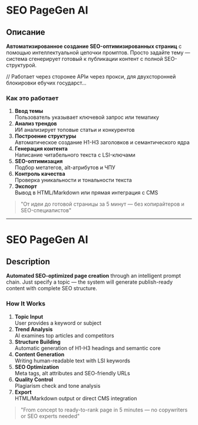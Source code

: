 # SEO PageGen AI

## Описание
**Автоматизированное создание SEO-оптимизированных страниц** с помощью интеллектуальной цепочки промптов. Просто задайте тему — система сгенерирует готовый к публикации контент с полной SEO-структурой.

// Работает через сторонее APIи через прокси, для двухсторонней блокировки ебучих государст...

### Как это работает
1. **Ввод темы**  
   Пользователь указывает ключевой запрос или тематику
2. **Анализ трендов**  
   ИИ анализирует топовые статьи и конкурентов
3. **Построение структуры**  
   Автоматическое создание H1-H3 заголовков и семантического ядра
4. **Генерация контента**  
   Написание читабельного текста с LSI-ключами
5. **SEO-оптимизация**  
   Подбор метатегов, alt-атрибутов и ЧПУ
6. **Контроль качества**  
   Проверка уникальности и тональности текста
7. **Экспорт**  
   Вывод в HTML/Markdown или прямая интеграция с CMS

> "От идеи до готовой страницы за 5 минут — без копирайтеров и SEO-специалистов"

---

# SEO PageGen AI 

## Description
**Automated SEO-optimized page creation** through an intelligent prompt chain. Just specify a topic — the system will generate publish-ready content with complete SEO structure.

### How It Works
1. **Topic Input**  
   User provides a keyword or subject
2. **Trend Analysis**  
   AI examines top articles and competitors
3. **Structure Building**  
   Automatic generation of H1-H3 headings and semantic core
4. **Content Generation**  
   Writing human-readable text with LSI keywords
5. **SEO Optimization**  
   Meta tags, alt attributes and SEO-friendly URLs
6. **Quality Control**  
   Plagiarism check and tone analysis
7. **Export**  
   HTML/Markdown output or direct CMS integration

> "From concept to ready-to-rank page in 5 minutes — no copywriters or SEO experts needed"